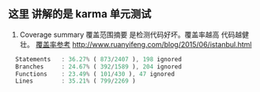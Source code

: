 ## 这里 讲解的是 karma 单元测试

1. Coverage summary 覆盖范围摘要 是检测代码好坏。覆盖率越高 代码越健壮。
[覆盖率参考](http://www.ruanyifeng.com/blog/2015/06/istanbul.html) http://www.ruanyifeng.com/blog/2015/06/istanbul.html
```js
  Statements   : 36.27% ( 873/2407 ), 198 ignored
  Branches     : 24.67% ( 392/1589 ), 204 ignored
  Functions    : 23.49% ( 101/430 ), 47 ignored
  Lines        : 35.21% ( 799/2269 )
```